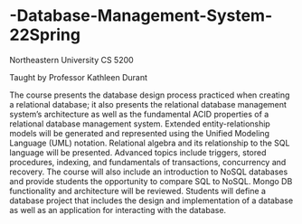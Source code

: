 # -Database-Management-System-22Spring

Northeastern University CS 5200

Taught by Professor Kathleen Durant

The course presents the database design process practiced when creating a relational database; 
it also presents the relational database management system’s architecture as well as the fundamental ACID properties of a relational database management system. 
Extended entity-relationship models will be generated and represented using the Unified Modeling Language (UML) notation. 
Relational algebra and its relationship to the SQL language will be presented. Advanced topics include triggers, stored procedures, indexing, and fundamentals of transactions, concurrency and recovery. 
The course will also include an introduction to NoSQL databases and provide students the opportunity to compare SQL to NoSQL. 
Mongo DB functionality and architecture will be reviewed. 
Students will define a database project that includes the design and implementation of a database as well as an application for interacting with the database.
